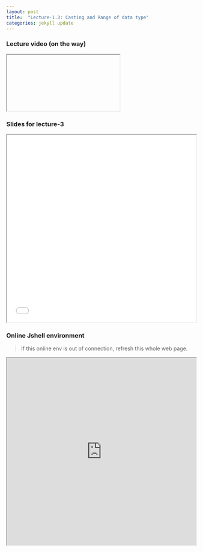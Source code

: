 ```yaml
---
layout: post
title:  "Lecture-1.3: Casting and Range of data type"
categories: jekyll update
---
```


### Lecture video (on the way)

<iframe>To be added</iframe>

### Slides for lecture-3

<iframe src='{{ "/reference/revealJS/lecture3.html" | relative_url }}' style="width:100%; height:500px;"></iframe>

### Online Jshell environment

> If this online env is out of connection, refresh this whole web page.
<iframe src="https://tryjshell.org/" style="width:100%; height:500px;"></iframe>